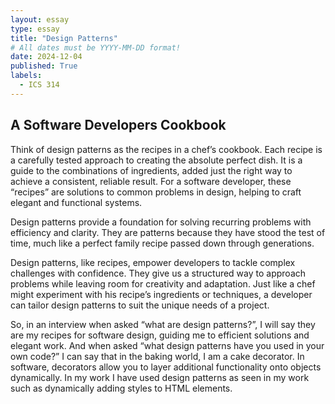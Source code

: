 ```yaml
---
layout: essay
type: essay
title: "Design Patterns"
# All dates must be YYYY-MM-DD format!
date: 2024-12-04
published: True
labels:
  - ICS 314
---
```



## A Software Developers Cookbook

Think of design patterns as the recipes in a chef’s cookbook. Each recipe is a carefully tested approach to creating the absolute perfect dish. It is a guide to the combinations of ingredients, added just the right way to achieve a consistent, reliable result. For a software developer, these “recipes” are solutions to common problems in design, helping to craft elegant and functional systems.

Design patterns provide a foundation for solving recurring problems with efficiency and clarity. They are patterns because they have stood the test of time, much like a perfect family recipe passed down through generations.

Design patterns, like recipes, empower developers to tackle complex challenges with confidence. They give us a structured way to approach problems while leaving room for creativity and adaptation. Just like a chef might experiment with his recipe’s ingredients or techniques, a developer can tailor design patterns to suit the unique needs of a project.

So, in an interview when asked “what are design patterns?”, I will say they are my recipes for software design, guiding me to efficient solutions and elegant work. And when asked “what design patterns have you used in your own code?” I can say that in the baking world, I am a cake decorator. In software, decorators allow you to layer additional functionality onto objects dynamically. In my work I have used design patterns as seen in my work such as dynamically adding styles to HTML elements.
